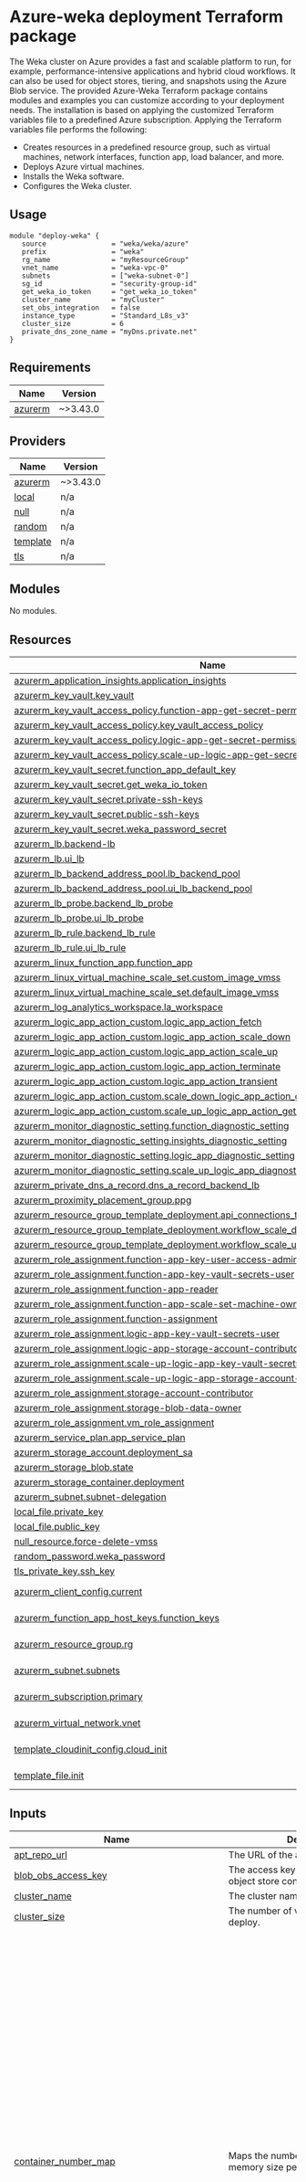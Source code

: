 # Azure-weka deployment Terraform package
The Weka cluster on Azure provides a fast and scalable platform to run, for example, performance-intensive applications and hybrid cloud workflows. It can also be used for object stores, tiering, and snapshots using the Azure Blob service.
The provided Azure-Weka Terraform package contains modules and examples you can customize according to your deployment needs. The installation is based on applying the customized Terraform variables file to a predefined Azure subscription. 
Applying the Terraform variables file performs the following:
- Creates resources in a predefined resource group, such as virtual machines, network interfaces, function app, load balancer, and more.
- Deploys Azure virtual machines.
- Installs the Weka software.
- Configures the Weka cluster.

## Usage
```hcl
module "deploy-weka" {
   source                = "weka/weka/azure"
   prefix                = "weka"
   rg_name               = "myResourceGroup"
   vnet_name             = "weka-vpc-0"
   subnets               = ["weka-subnet-0"]
   sg_id                 = "security-group-id"
   get_weka_io_token     = "get_weka_io_token"
   cluster_name          = "myCluster"
   set_obs_integration   = false
   instance_type         = "Standard_L8s_v3"
   cluster_size          = 6
   private_dns_zone_name = "myDns.private.net"
}
```

<!-- BEGIN_TF_DOCS -->
## Requirements

| Name | Version |
|------|---------|
| <a name="requirement_azurerm"></a> [azurerm](#requirement\_azurerm) | ~>3.43.0 |

## Providers

| Name | Version |
|------|---------|
| <a name="provider_azurerm"></a> [azurerm](#provider\_azurerm) | ~>3.43.0 |
| <a name="provider_local"></a> [local](#provider\_local) | n/a |
| <a name="provider_null"></a> [null](#provider\_null) | n/a |
| <a name="provider_random"></a> [random](#provider\_random) | n/a |
| <a name="provider_template"></a> [template](#provider\_template) | n/a |
| <a name="provider_tls"></a> [tls](#provider\_tls) | n/a |

## Modules

No modules.

## Resources

| Name | Type |
|------|------|
| [azurerm_application_insights.application_insights](https://registry.terraform.io/providers/hashicorp/azurerm/latest/docs/resources/application_insights) | resource |
| [azurerm_key_vault.key_vault](https://registry.terraform.io/providers/hashicorp/azurerm/latest/docs/resources/key_vault) | resource |
| [azurerm_key_vault_access_policy.function-app-get-secret-permission](https://registry.terraform.io/providers/hashicorp/azurerm/latest/docs/resources/key_vault_access_policy) | resource |
| [azurerm_key_vault_access_policy.key_vault_access_policy](https://registry.terraform.io/providers/hashicorp/azurerm/latest/docs/resources/key_vault_access_policy) | resource |
| [azurerm_key_vault_access_policy.logic-app-get-secret-permission](https://registry.terraform.io/providers/hashicorp/azurerm/latest/docs/resources/key_vault_access_policy) | resource |
| [azurerm_key_vault_access_policy.scale-up-logic-app-get-secret-permission](https://registry.terraform.io/providers/hashicorp/azurerm/latest/docs/resources/key_vault_access_policy) | resource |
| [azurerm_key_vault_secret.function_app_default_key](https://registry.terraform.io/providers/hashicorp/azurerm/latest/docs/resources/key_vault_secret) | resource |
| [azurerm_key_vault_secret.get_weka_io_token](https://registry.terraform.io/providers/hashicorp/azurerm/latest/docs/resources/key_vault_secret) | resource |
| [azurerm_key_vault_secret.private-ssh-keys](https://registry.terraform.io/providers/hashicorp/azurerm/latest/docs/resources/key_vault_secret) | resource |
| [azurerm_key_vault_secret.public-ssh-keys](https://registry.terraform.io/providers/hashicorp/azurerm/latest/docs/resources/key_vault_secret) | resource |
| [azurerm_key_vault_secret.weka_password_secret](https://registry.terraform.io/providers/hashicorp/azurerm/latest/docs/resources/key_vault_secret) | resource |
| [azurerm_lb.backend-lb](https://registry.terraform.io/providers/hashicorp/azurerm/latest/docs/resources/lb) | resource |
| [azurerm_lb.ui_lb](https://registry.terraform.io/providers/hashicorp/azurerm/latest/docs/resources/lb) | resource |
| [azurerm_lb_backend_address_pool.lb_backend_pool](https://registry.terraform.io/providers/hashicorp/azurerm/latest/docs/resources/lb_backend_address_pool) | resource |
| [azurerm_lb_backend_address_pool.ui_lb_backend_pool](https://registry.terraform.io/providers/hashicorp/azurerm/latest/docs/resources/lb_backend_address_pool) | resource |
| [azurerm_lb_probe.backend_lb_probe](https://registry.terraform.io/providers/hashicorp/azurerm/latest/docs/resources/lb_probe) | resource |
| [azurerm_lb_probe.ui_lb_probe](https://registry.terraform.io/providers/hashicorp/azurerm/latest/docs/resources/lb_probe) | resource |
| [azurerm_lb_rule.backend_lb_rule](https://registry.terraform.io/providers/hashicorp/azurerm/latest/docs/resources/lb_rule) | resource |
| [azurerm_lb_rule.ui_lb_rule](https://registry.terraform.io/providers/hashicorp/azurerm/latest/docs/resources/lb_rule) | resource |
| [azurerm_linux_function_app.function_app](https://registry.terraform.io/providers/hashicorp/azurerm/latest/docs/resources/linux_function_app) | resource |
| [azurerm_linux_virtual_machine_scale_set.custom_image_vmss](https://registry.terraform.io/providers/hashicorp/azurerm/latest/docs/resources/linux_virtual_machine_scale_set) | resource |
| [azurerm_linux_virtual_machine_scale_set.default_image_vmss](https://registry.terraform.io/providers/hashicorp/azurerm/latest/docs/resources/linux_virtual_machine_scale_set) | resource |
| [azurerm_log_analytics_workspace.la_workspace](https://registry.terraform.io/providers/hashicorp/azurerm/latest/docs/resources/log_analytics_workspace) | resource |
| [azurerm_logic_app_action_custom.logic_app_action_fetch](https://registry.terraform.io/providers/hashicorp/azurerm/latest/docs/resources/logic_app_action_custom) | resource |
| [azurerm_logic_app_action_custom.logic_app_action_scale_down](https://registry.terraform.io/providers/hashicorp/azurerm/latest/docs/resources/logic_app_action_custom) | resource |
| [azurerm_logic_app_action_custom.logic_app_action_scale_up](https://registry.terraform.io/providers/hashicorp/azurerm/latest/docs/resources/logic_app_action_custom) | resource |
| [azurerm_logic_app_action_custom.logic_app_action_terminate](https://registry.terraform.io/providers/hashicorp/azurerm/latest/docs/resources/logic_app_action_custom) | resource |
| [azurerm_logic_app_action_custom.logic_app_action_transient](https://registry.terraform.io/providers/hashicorp/azurerm/latest/docs/resources/logic_app_action_custom) | resource |
| [azurerm_logic_app_action_custom.scale_down_logic_app_action_get_secret](https://registry.terraform.io/providers/hashicorp/azurerm/latest/docs/resources/logic_app_action_custom) | resource |
| [azurerm_logic_app_action_custom.scale_up_logic_app_action_get_secret](https://registry.terraform.io/providers/hashicorp/azurerm/latest/docs/resources/logic_app_action_custom) | resource |
| [azurerm_monitor_diagnostic_setting.function_diagnostic_setting](https://registry.terraform.io/providers/hashicorp/azurerm/latest/docs/resources/monitor_diagnostic_setting) | resource |
| [azurerm_monitor_diagnostic_setting.insights_diagnostic_setting](https://registry.terraform.io/providers/hashicorp/azurerm/latest/docs/resources/monitor_diagnostic_setting) | resource |
| [azurerm_monitor_diagnostic_setting.logic_app_diagnostic_setting](https://registry.terraform.io/providers/hashicorp/azurerm/latest/docs/resources/monitor_diagnostic_setting) | resource |
| [azurerm_monitor_diagnostic_setting.scale_up_logic_app_diagnostic_setting](https://registry.terraform.io/providers/hashicorp/azurerm/latest/docs/resources/monitor_diagnostic_setting) | resource |
| [azurerm_private_dns_a_record.dns_a_record_backend_lb](https://registry.terraform.io/providers/hashicorp/azurerm/latest/docs/resources/private_dns_a_record) | resource |
| [azurerm_proximity_placement_group.ppg](https://registry.terraform.io/providers/hashicorp/azurerm/latest/docs/resources/proximity_placement_group) | resource |
| [azurerm_resource_group_template_deployment.api_connections_template_deployment](https://registry.terraform.io/providers/hashicorp/azurerm/latest/docs/resources/resource_group_template_deployment) | resource |
| [azurerm_resource_group_template_deployment.workflow_scale_down_template_deployment](https://registry.terraform.io/providers/hashicorp/azurerm/latest/docs/resources/resource_group_template_deployment) | resource |
| [azurerm_resource_group_template_deployment.workflow_scale_up_template_deployment](https://registry.terraform.io/providers/hashicorp/azurerm/latest/docs/resources/resource_group_template_deployment) | resource |
| [azurerm_role_assignment.function-app-key-user-access-admin](https://registry.terraform.io/providers/hashicorp/azurerm/latest/docs/resources/role_assignment) | resource |
| [azurerm_role_assignment.function-app-key-vault-secrets-user](https://registry.terraform.io/providers/hashicorp/azurerm/latest/docs/resources/role_assignment) | resource |
| [azurerm_role_assignment.function-app-reader](https://registry.terraform.io/providers/hashicorp/azurerm/latest/docs/resources/role_assignment) | resource |
| [azurerm_role_assignment.function-app-scale-set-machine-owner](https://registry.terraform.io/providers/hashicorp/azurerm/latest/docs/resources/role_assignment) | resource |
| [azurerm_role_assignment.function-assignment](https://registry.terraform.io/providers/hashicorp/azurerm/latest/docs/resources/role_assignment) | resource |
| [azurerm_role_assignment.logic-app-key-vault-secrets-user](https://registry.terraform.io/providers/hashicorp/azurerm/latest/docs/resources/role_assignment) | resource |
| [azurerm_role_assignment.logic-app-storage-account-contributor](https://registry.terraform.io/providers/hashicorp/azurerm/latest/docs/resources/role_assignment) | resource |
| [azurerm_role_assignment.scale-up-logic-app-key-vault-secrets-user](https://registry.terraform.io/providers/hashicorp/azurerm/latest/docs/resources/role_assignment) | resource |
| [azurerm_role_assignment.scale-up-logic-app-storage-account-contributor](https://registry.terraform.io/providers/hashicorp/azurerm/latest/docs/resources/role_assignment) | resource |
| [azurerm_role_assignment.storage-account-contributor](https://registry.terraform.io/providers/hashicorp/azurerm/latest/docs/resources/role_assignment) | resource |
| [azurerm_role_assignment.storage-blob-data-owner](https://registry.terraform.io/providers/hashicorp/azurerm/latest/docs/resources/role_assignment) | resource |
| [azurerm_role_assignment.vm_role_assignment](https://registry.terraform.io/providers/hashicorp/azurerm/latest/docs/resources/role_assignment) | resource |
| [azurerm_service_plan.app_service_plan](https://registry.terraform.io/providers/hashicorp/azurerm/latest/docs/resources/service_plan) | resource |
| [azurerm_storage_account.deployment_sa](https://registry.terraform.io/providers/hashicorp/azurerm/latest/docs/resources/storage_account) | resource |
| [azurerm_storage_blob.state](https://registry.terraform.io/providers/hashicorp/azurerm/latest/docs/resources/storage_blob) | resource |
| [azurerm_storage_container.deployment](https://registry.terraform.io/providers/hashicorp/azurerm/latest/docs/resources/storage_container) | resource |
| [azurerm_subnet.subnet-delegation](https://registry.terraform.io/providers/hashicorp/azurerm/latest/docs/resources/subnet) | resource |
| [local_file.private_key](https://registry.terraform.io/providers/hashicorp/local/latest/docs/resources/file) | resource |
| [local_file.public_key](https://registry.terraform.io/providers/hashicorp/local/latest/docs/resources/file) | resource |
| [null_resource.force-delete-vmss](https://registry.terraform.io/providers/hashicorp/null/latest/docs/resources/resource) | resource |
| [random_password.weka_password](https://registry.terraform.io/providers/hashicorp/random/latest/docs/resources/password) | resource |
| [tls_private_key.ssh_key](https://registry.terraform.io/providers/hashicorp/tls/latest/docs/resources/private_key) | resource |
| [azurerm_client_config.current](https://registry.terraform.io/providers/hashicorp/azurerm/latest/docs/data-sources/client_config) | data source |
| [azurerm_function_app_host_keys.function_keys](https://registry.terraform.io/providers/hashicorp/azurerm/latest/docs/data-sources/function_app_host_keys) | data source |
| [azurerm_resource_group.rg](https://registry.terraform.io/providers/hashicorp/azurerm/latest/docs/data-sources/resource_group) | data source |
| [azurerm_subnet.subnets](https://registry.terraform.io/providers/hashicorp/azurerm/latest/docs/data-sources/subnet) | data source |
| [azurerm_subscription.primary](https://registry.terraform.io/providers/hashicorp/azurerm/latest/docs/data-sources/subscription) | data source |
| [azurerm_virtual_network.vnet](https://registry.terraform.io/providers/hashicorp/azurerm/latest/docs/data-sources/virtual_network) | data source |
| [template_cloudinit_config.cloud_init](https://registry.terraform.io/providers/hashicorp/template/latest/docs/data-sources/cloudinit_config) | data source |
| [template_file.init](https://registry.terraform.io/providers/hashicorp/template/latest/docs/data-sources/file) | data source |

## Inputs

| Name | Description | Type | Default | Required |
|------|-------------|------|---------|:--------:|
| <a name="input_apt_repo_url"></a> [apt\_repo\_url](#input\_apt\_repo\_url) | The URL of the apt private repository. | `string` | `""` | no |
| <a name="input_blob_obs_access_key"></a> [blob\_obs\_access\_key](#input\_blob\_obs\_access\_key) | The access key of the existing Blob object store container. | `string` | `""` | no |
| <a name="input_cluster_name"></a> [cluster\_name](#input\_cluster\_name) | The cluster name. | `string` | `"poc"` | no |
| <a name="input_cluster_size"></a> [cluster\_size](#input\_cluster\_size) | The number of virtual machines to deploy. | `number` | `6` | no |
| <a name="input_container_number_map"></a> [container\_number\_map](#input\_container\_number\_map) | Maps the number of objects and memory size per machine type. | <pre>map(object({<br>    compute  = number<br>    drive    = number<br>    frontend = number<br>    nvme     = number<br>    nics     = number<br>    memory   = string<br>  }))</pre> | <pre>{<br>  "Standard_L16s_v3": {<br>    "compute": 4,<br>    "drive": 2,<br>    "frontend": 1,<br>    "memory": "72GB",<br>    "nics": 8,<br>    "nvme": 2<br>  },<br>  "Standard_L32s_v3": {<br>    "compute": 4,<br>    "drive": 2,<br>    "frontend": 1,<br>    "memory": "189GB",<br>    "nics": 8,<br>    "nvme": 4<br>  },<br>  "Standard_L48s_v3": {<br>    "compute": 3,<br>    "drive": 3,<br>    "frontend": 1,<br>    "memory": "306GB",<br>    "nics": 8,<br>    "nvme": 6<br>  },<br>  "Standard_L64s_v3": {<br>    "compute": 4,<br>    "drive": 2,<br>    "frontend": 1,<br>    "memory": "418GB",<br>    "nics": 8,<br>    "nvme": 8<br>  },<br>  "Standard_L8s_v3": {<br>    "compute": 1,<br>    "drive": 1,<br>    "frontend": 1,<br>    "memory": "31GB",<br>    "nics": 4,<br>    "nvme": 1<br>  }<br>}</pre> | no |
| <a name="input_custom_image_id"></a> [custom\_image\_id](#input\_custom\_image\_id) | Custom image id | `string` | `null` | no |
| <a name="input_default_disk_size"></a> [default\_disk\_size](#input\_default\_disk\_size) | The default disk size. | `number` | `48` | no |
| <a name="input_function_app_dist"></a> [function\_app\_dist](#input\_function\_app\_dist) | Function app code dist | `string` | `"dev"` | no |
| <a name="input_function_app_log_level"></a> [function\_app\_log\_level](#input\_function\_app\_log\_level) | Log level for function app (from -1 to 5). See https://github.com/rs/zerolog#leveled-logging | `number` | `1` | no |
| <a name="input_function_app_storage_account_container_prefix"></a> [function\_app\_storage\_account\_container\_prefix](#input\_function\_app\_storage\_account\_container\_prefix) | Weka storage account container name prefix | `string` | `"weka-tf-functions-deployment-"` | no |
| <a name="input_function_app_storage_account_prefix"></a> [function\_app\_storage\_account\_prefix](#input\_function\_app\_storage\_account\_prefix) | Weka storage account name prefix | `string` | `"weka"` | no |
| <a name="input_function_app_version"></a> [function\_app\_version](#input\_function\_app\_version) | Function app code version (hash) | `string` | `"fff80ad03d66b751794b69a325c75736"` | no |
| <a name="input_get_weka_io_token"></a> [get\_weka\_io\_token](#input\_get\_weka\_io\_token) | The token to download the Weka release from get.weka.io. | `string` | `""` | no |
| <a name="input_hotspare"></a> [hotspare](#input\_hotspare) | Hot-spare value. | `number` | `1` | no |
| <a name="input_install_cluster_dpdk"></a> [install\_cluster\_dpdk](#input\_install\_cluster\_dpdk) | Install weka cluster with DPDK | `bool` | `true` | no |
| <a name="input_install_ofed"></a> [install\_ofed](#input\_install\_ofed) | Install ofed for weka cluster with dpdk configuration | `bool` | `true` | no |
| <a name="input_install_ofed_url"></a> [install\_ofed\_url](#input\_install\_ofed\_url) | The URL of the Blob with the OFED tgz file. | `string` | `""` | no |
| <a name="input_install_weka_url"></a> [install\_weka\_url](#input\_install\_weka\_url) | The URL of the Weka release download tar file. | `string` | `""` | no |
| <a name="input_instance_type"></a> [instance\_type](#input\_instance\_type) | The virtual machine type (sku) to deploy. | `string` | `"Standard_L8s_v3"` | no |
| <a name="input_linux_vm_image"></a> [linux\_vm\_image](#input\_linux\_vm\_image) | The default azure vm image reference. | `map(string)` | <pre>{<br>  "offer": "0001-com-ubuntu-server-focal",<br>  "publisher": "Canonical",<br>  "sku": "20_04-lts-gen2",<br>  "version": "latest"<br>}</pre> | no |
| <a name="input_obs_container_name"></a> [obs\_container\_name](#input\_obs\_container\_name) | Name of existing obs conatiner name | `string` | `""` | no |
| <a name="input_obs_name"></a> [obs\_name](#input\_obs\_name) | Name of existing obs storage account | `string` | `""` | no |
| <a name="input_ofed_version"></a> [ofed\_version](#input\_ofed\_version) | The OFED driver version to for ubuntu 18. | `string` | `"5.8-1.1.2.1"` | no |
| <a name="input_prefix"></a> [prefix](#input\_prefix) | The prefix for all the resource names. For example, the prefix for your system name. | `string` | `"weka"` | no |
| <a name="input_private_dns_zone_name"></a> [private\_dns\_zone\_name](#input\_private\_dns\_zone\_name) | The private DNS zone name. | `string` | `null` | no |
| <a name="input_private_network"></a> [private\_network](#input\_private\_network) | Determines whether to enable a private or public network. The default is public network. | `bool` | `false` | no |
| <a name="input_protection_level"></a> [protection\_level](#input\_protection\_level) | Cluster data protection level. | `number` | `2` | no |
| <a name="input_rg_name"></a> [rg\_name](#input\_rg\_name) | A predefined resource group in the Azure subscription. | `string` | n/a | yes |
| <a name="input_set_obs_integration"></a> [set\_obs\_integration](#input\_set\_obs\_integration) | Determines whether to enable object stores integration with the Weka cluster. Set true to enable the integration. | `bool` | `false` | no |
| <a name="input_sg_id"></a> [sg\_id](#input\_sg\_id) | The security group id. | `string` | n/a | yes |
| <a name="input_ssh_private_key"></a> [ssh\_private\_key](#input\_ssh\_private\_key) | The path to the VM private key. If it is not set, the key is auto-generated. If it is set, also set the ssh\_private\_key. The private key used for connecting to the deployed virtual machines to initiate the clusterization of Weka. | `string` | `null` | no |
| <a name="input_ssh_public_key"></a> [ssh\_public\_key](#input\_ssh\_public\_key) | The path to the VM public key. If it is not set, the key is auto-generated. If it is set, also set the ssh\_private\_key. | `string` | `null` | no |
| <a name="input_stripe_width"></a> [stripe\_width](#input\_stripe\_width) | Stripe width = cluster\_size - protection\_level - 1 (by default). | `number` | `-1` | no |
| <a name="input_subnet_delegation"></a> [subnet\_delegation](#input\_subnet\_delegation) | Subnet delegation enables you to designate a specific subnet for an Azure PaaS service | `string` | n/a | yes |
| <a name="input_subnets"></a> [subnets](#input\_subnets) | The subnet names list. | `list(string)` | n/a | yes |
| <a name="input_subscription_id"></a> [subscription\_id](#input\_subscription\_id) | The subscription id for the deployment. | `string` | n/a | yes |
| <a name="input_tags_map"></a> [tags\_map](#input\_tags\_map) | A map of tags to assign the same metadata to all resources in the environment. Format: key:value. | `map(string)` | <pre>{<br>  "creator": "tf",<br>  "env": "dev"<br>}</pre> | no |
| <a name="input_tiering_ssd_percent"></a> [tiering\_ssd\_percent](#input\_tiering\_ssd\_percent) | When set\_obs\_integration is true, this variable sets the capacity percentage of the filesystem that resides on SSD. For example, for an SSD with a total capacity of 20GB, and the tiering\_ssd\_percent is set to 20, the total available capacity is 100GB. | `number` | `20` | no |
| <a name="input_traces_per_ionode"></a> [traces\_per\_ionode](#input\_traces\_per\_ionode) | The number of traces per ionode. Traces are low-level events generated by Weka processes and are used as troubleshooting information for support purposes. | `number` | `10` | no |
| <a name="input_vm_username"></a> [vm\_username](#input\_vm\_username) | The user name for logging in to the virtual machines. | `string` | `"weka"` | no |
| <a name="input_vnet_name"></a> [vnet\_name](#input\_vnet\_name) | The virtual network name. | `string` | n/a | yes |
| <a name="input_vnet_rg_name"></a> [vnet\_rg\_name](#input\_vnet\_rg\_name) | Resource group name of vnet | `string` | n/a | yes |
| <a name="input_weka_version"></a> [weka\_version](#input\_weka\_version) | The Weka version to deploy. | `string` | `"4.2.0.86-beta"` | no |

## Outputs

| Name | Description |
|------|-------------|
| <a name="output_cluster_helpers_commands"></a> [cluster\_helpers\_commands](#output\_cluster\_helpers\_commands) | Useful commands and script to interact with weka cluster |
<!-- END_TF_DOCS -->
